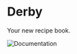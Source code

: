 # Derby
Your new recipe book.

![Documentation](https://github.com/Baobab-Labs/Derby/workflows/Documentation/badge.svg)
